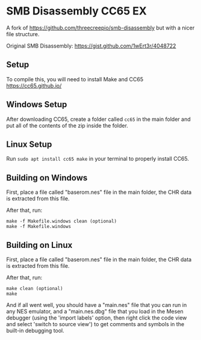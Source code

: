 # SMB Disassembly CC65 EX

A fork of https://github.com/threecreepio/smb-disassembly but with a nicer file structure.

Original SMB Disassembly: https://gist.github.com/1wErt3r/4048722

## Setup

To compile this, you will need to install Make and CC65 https://cc65.github.io/

## Windows Setup

After downloading CC65, create a folder called `cc65` in the main folder and put all of the contents of the zip inside the folder.

## Linux Setup

Run `sudo apt install cc65 make` in your terminal to properly install CC65.

## Building on Windows

First, place a file called "baserom.nes" file in the main folder, the CHR data is extracted from this file.

After that, run:

```
make -f Makefile.windows clean (optional)
make -f Makefile.windows
```

## Building on Linux

First, place a file called "baserom.nes" file in the main folder, the CHR data is extracted from this file.

After that, run:

```
make clean (optional)
make
```

And if all went well, you should have a "main.nes" file that you can run in any NES emulator, and a "main.nes.dbg" file that you load in the Mesen debugger (using the 'import labels' option, then right click the code view and select 'switch to source view') to get comments and symbols in the built-in debugging tool.
